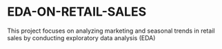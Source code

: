 # EDA-ON-RETAIL-SALES
  This project focuses on analyzing marketing and seasonal trends in retail sales by conducting  exploratory data analysis (EDA)
